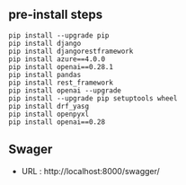 ## pre-install steps
```shell
pip install --upgrade pip
pip install django
pip install djangorestframework
pip install azure==4.0.0
pip install openai==0.28.1
pip install pandas
pip install rest_framework
pip install openai --upgrade
pip install --upgrade pip setuptools wheel
pip install drf_yasg
pip install openpyxl
pip install openai==0.28
```

## Swager
- URL : http://localhost:8000/swagger/

